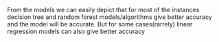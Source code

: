 From the models we can easily depict that for most of the instances decision tree and 
random forest models/algorithms give better accuracy and the model will be accurate.
But for some cases(rarrely) linear regression models can also give better accuracy
